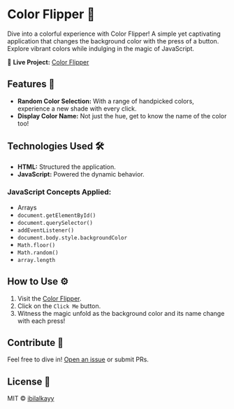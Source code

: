 # Color Flipper 🎨

Dive into a colorful experience with Color Flipper! A simple yet captivating application that changes the background color with the press of a button. Explore vibrant colors while indulging in the magic of JavaScript. 

🔗 **Live Project:** [Color Flipper](https://github.com/ibilalkayy/colorFlipper)

## Features 🌟

- **Random Color Selection:** With a range of handpicked colors, experience a new shade with every click.
- **Display Color Name:** Not just the hue, get to know the name of the color too!

## Technologies Used 🛠️

- **HTML:** Structured the application.
- **JavaScript:** Powered the dynamic behavior.

### JavaScript Concepts Applied:
- Arrays
- `document.getElementById()`
- `document.querySelector()`
- `addEventListener()`
- `document.body.style.backgroundColor`
- `Math.floor()`
- `Math.random()`
- `array.length`

## How to Use ⚙️

1. Visit the [Color Flipper](https://github.com/ibilalkayy/colorFlipper).
2. Click on the `Click Me` button.
3. Witness the magic unfold as the background color and its name change with each press!

## Contribute 🤝

Feel free to dive in! [Open an issue](https://github.com/ibilalkayy/JavaScript-Projects/issues) or submit PRs.

## License 🔖

MIT © [ibilalkayy](https://github.com/ibilalkayy/colorFlipper/blob/main/LICENSE)